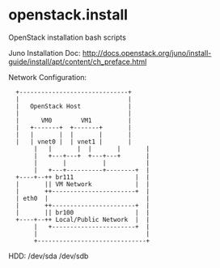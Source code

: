 openstack.install
=================

OpenStack installation bash scripts

Juno Installation Doc:
http://docs.openstack.org/juno/install-guide/install/apt/content/ch_preface.html

Network Configuration:

      +------------------------------+
      |                              |
      |   OpenStack Host             |
      |                              |
      |      VM0        VM1          |
      |   +-------+  +-------+       |
      |   |       |  |       |       |
      |   | vnet0 |  | vnet1 |       |
           |   |       |  |       |       |
           |   +---+---+  +---+---+       |
           |       |          |           |
           |   +---+----------+--------+  |
      +----+--++ br111                 |  |
      |       || VM Network            |  |
      |       ++-----------------------+  |
      | eth0  |                           |
      |       ++-----------------------+  |
      |       || br100                 |  |
      +----+--++ Local/Public Network  |  |
           |   +-----------------------+  |
           |                              |
           +------------------------------+
 
HDD:
/dev/sda
/dev/sdb
